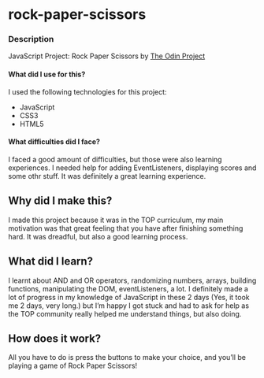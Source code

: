 
# rock-paper-scissors
### Description
JavaScript Project: Rock Paper Scissors by [The Odin Project](https://theodinproject.com)

#### What did I use for this?
I used the following technologies for this project:
- JavaScript
- CSS3
- HTML5

#### What difficulties did I face?
I faced a good amount of difficulties, but those were also learning experiences. I needed help for adding EventListeners, displaying scores and some othr stuff. It was definitely a great learning experience.

  ## Why did I make this?

I made this project because it was in the TOP curriculum, my main motivation was that great feeling that you have after finishing something hard. It was dreadful, but also a good learning process.

  

## What did I learn?

I learnt about AND and OR operators, randomizing numbers, arrays, building functions, manipulating the DOM, eventListeners, a lot. I definitely made a lot of progress in my knowledge of JavaScript in these 2 days (Yes, it took me 2 days, very long.) but I’m happy I got stuck and had to ask for help as the TOP community really helped me understand things, but also doing.

  

## How does it work?

All you have to do is press the buttons to make your choice, and you’ll be playing a game of Rock Paper Scissors!
